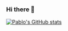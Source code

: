 ### Hi there 👋

[![Pablo's GitHub stats](https://github-readme-stats.vercel.app/api?username=pablofleonhart)](https://github.com/pablofleonhart/github-readme-stats&show_icons=true&theme=dark)
<!--
**pablofleonhart/pablofleonhart** is a ✨ _special_ ✨ repository because its `README.md` (this file) appears on your GitHub profile.

Here are some ideas to get you started:

- 🔭 I’m currently working on ...
- 🌱 I’m currently learning ...
- 👯 I’m looking to collaborate on ...
- 🤔 I’m looking for help with ...
- 💬 Ask me about ...
- 📫 How to reach me: ...
- 😄 Pronouns: ...
- ⚡ Fun fact: ...
-->
